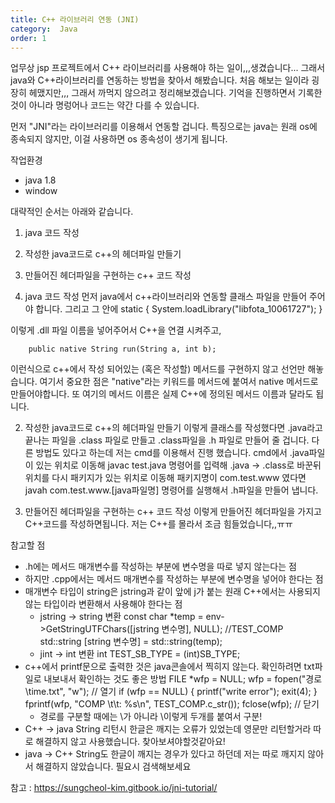 ```yaml
---
title: C++ 라이브러리 연동 (JNI)
category:  Java
order: 1
---
```


업무상 jsp 프로젝트에서 C++ 라이브러리를 사용해야 하는 일이,,,생겼습니다...
그래서 java와 C++라이브러리를 연동하는 방법을 찾아서 해봤습니다.
처음 해보는 일이라 굉장히 헤맸지만,,, 그래서 까먹지 않으려고 정리해보겠습니다.
기억을 진행하면서 기록한 것이 아니라 명렁어나 코드는 약간 다를 수 있습니다.

먼저 "JNI"라는 라이브러리를 이용해서 연동할 겁니다.
특징으로는 java는 원래 os에 종속되지 않지만, 이걸 사용하면 os 종속성이 생기게 됩니다.

작업환경
- java 1.8
- window

대략적인 순서는 아래와 같습니다.
1. java 코드 작성
2. 작성한 java코드로 c++의 헤더파일 만들기
3. 만들어진 헤더파일을 구현하는 c++ 코드 작성


1. java 코드 작성
먼저 java에서 c++라이브러리와 연동할 클래스 파일을 만들어 주어야 합니다.
그리고 그 안에 
        static {
        		System.loadLibrary("libfota_10061727");
        	}

이렇게 .dll 파일 이름을 넣어주어서 C++을 연결 시켜주고,

        public native String run(String a, int b);

이런식으로 c++에서 작성 되어있는 (혹은 작성할) 메서드를 구현하지 않고 선언만 해놓습니다.
여기서 중요한 점은 "native"라는 키워드를 메서드에 붙여서 native 메서드로 만들어야합니다.
또 여기의 메서드 이름은 실제 C++에 정의된 메서드 이름과 달라도 됩니다.

2. 작성한 java코드로 c++의 헤더파일 만들기
이렇게 클래스를 작성했다면 .java라고 끝나는 파일을 .class 파일로 만들고 .class파일을 .h 파일로 만들어 줄 겁니다.
다른 방법도 있다고 하는데 저는 cmd를 이용해서 진행 했습니다.
cmd에서 .java파일이 있는 위치로 이동해
        javac test.java
명령어를 입력해 .java -> .class로 바꾼뒤
위치를 다시 패키지가 있는 위치로 이동해 패키지명이 com.test.www 였다면
        javah com.test.www.[java파일명]
명령어를 실행해서 .h파일을 만들어 냅니다.

3. 만들어진 헤더파일을 구현하는 c++ 코드 작성
이렇게 만들어진 헤더파일을 가지고 C++코드를 작성하면됩니다.
저는 C++를 몰라서 조금 힘들었습니다,,ㅠㅠ

참고할 점
- .h에는 메서드 매개변수를 작성하는 부분에 변수명을 따로 넣지 않는다는 점
- 하지만 .cpp에서는 메서드 매개변수를 작성하는 부분에 변수명을 넣어야 한다는 점
- 매개변수 타입이 string은 jstring과 같이 앞에 j가 붙는 원래 C++에서는 사용되지 않는 타입이라 변환해서 사용해야 한다는 점
    - jstring -> string 변환
            const char *temp = env->GetStringUTFChars([jstring 변수명], NULL);	//TEST_COMP
	        std::string [string 변수명] = std::string(temp);
    - jint -> int 변환
            int TEST_SB_TYPE = (int)SB_TYPE;
- c++에서 printf문으로 출력한 것은 java콘솔에서 찍히지 않는다. 확인하려면 txt파일로 내보내서 확인하는 것도 좋은 방법
        FILE *wfp = NULL;
        wfp = fopen("경로\\time.txt", "w");   // 열기
        if (wfp == NULL)
        {
            printf("write error");
            exit(4);
        }
        fprintf(wfp, "COMP  \t\t: %s\n", TEST_COMP.c_str());
        fclose(wfp);   // 닫기
    - 경로를 구분할 때에는 \가 아니라 \\이렇게 두개를 붙여서 구분!
- C++ -> java String 리턴시 한글은 깨지는 오류가 있었는데 영문만 리턴할거라 따로 해결하지 않고 사용했습니다. 찾아보셔야할것같아요!
- java -> C++ String도 한글이 깨지는 경우가 있다고 하던데 저는 따로 깨지지 않아서 해결하지 않았습니다. 필요시 검색해보세요


참고 : https://sungcheol-kim.gitbook.io/jni-tutorial/ 